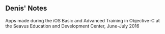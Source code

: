 ## Denis' Notes

Apps made during the iOS Basic and Advanced Training in Objective-C at the Seavus Education and Development Center, June-July 2016

